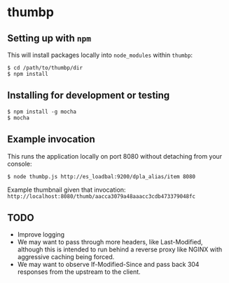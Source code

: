 # thumbp

## Setting up with `npm`

This will install packages locally into `node_modules` within `thumbp`:

```
$ cd /path/to/thumbp/dir
$ npm install
```


## Installing for development or testing

```
$ npm install -g mocha
$ mocha
```

## Example invocation

This runs the application locally on port 8080 without detaching from your
console:
```
$ node thumbp.js http://es_loadbal:9200/dpla_alias/item 8080
```

Example thumbnail given that invocation:
`http://localhost:8080/thumb/aacca3079a48aaacc3cdb473379048fc`


## TODO

* Improve logging
* We may want to pass through more headers, like Last-Modified, although this
  is intended to run behind a reverse proxy like NGINX with aggressive caching
  being forced.
* We may want to observe If-Modified-Since and pass back 304 responses from
  the upstream to the client.
